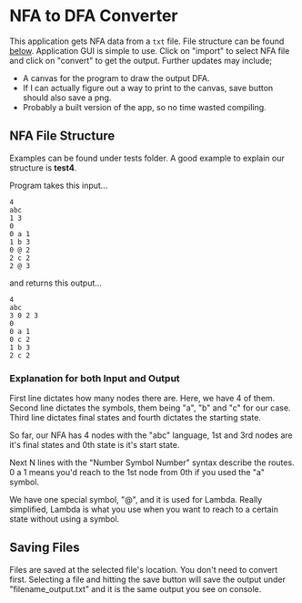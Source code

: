 # NFA to DFA Converter

This application gets NFA data from a `txt` file. File structure can be found [below](#NFA-File-Structure). Application GUI is simple to use. Click on "import" to select NFA file and click on "convert" to get the output. Further updates may include;

- A canvas for the program to draw the output DFA.
- If I can actually figure out a way to print to the canvas, save button should also save a png.
- Probably a built version of the app, so no time wasted compiling.

## NFA File Structure

Examples can be found under tests folder. A good example to explain our structure is **test4**.

Program takes this input...

```plaintext
4
abc
1 3
0
0 a 1
1 b 3
0 @ 2
2 c 2
2 @ 3
```

and returns this output...

```plaintext
4
abc
3 0 2 3
0
0 a 1
0 c 2
1 b 3
2 c 2
```

### Explanation for both Input and Output

First line dictates how many nodes there are. Here, we have 4 of them. Second line dictates the symbols, them being "a", "b" and "c" for our case. Third line dictates final states and fourth dictates the starting state.

So far, our NFA has 4 nodes with the "abc" language, 1st and 3rd nodes are it's final states and 0th state is it's start state.

Next N lines with the "Number Symbol Number" syntax describe the routes. 0 a 1 means you'd reach to the 1st node from 0th if you used the "a" symbol.

We have one special symbol, "@", and it is used for Lambda. Really simplified, Lambda is what you use when you want to reach to a certain state without using a symbol.

## Saving Files

Files are saved at the selected file's location. You don't need to convert first. Selecting a file and hitting the save button will save the output under "filename_output.txt" and it is the same output you see on console.
